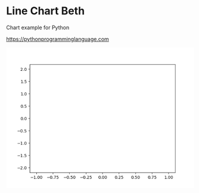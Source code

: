 # Line Chart Beth 

Chart example for Python

https://pythonprogramminglanguage.com

<img src='chart.png'>

